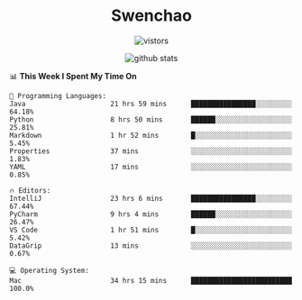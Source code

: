 <h1 align="center">Swenchao</h3>

<p align="center">
  <img src="https://visitor-badge.glitch.me/badge?page_id=Swenchao" alt="vistors" />
</p>

<p align="center">
  <img src="https://github-readme-stats.vercel.app/api?username=Swenchao&count_private=true&show_icons=true&theme=vue-dark&hide_title=true" alt="github stats" />
</p>

<!--START_SECTION:waka-->
📊 **This Week I Spent My Time On** 

```text
💬 Programming Languages: 
Java                     21 hrs 59 mins      ████████████████░░░░░░░░░   64.18% 
Python                   8 hrs 50 mins       ██████░░░░░░░░░░░░░░░░░░░   25.81% 
Markdown                 1 hr 52 mins        █░░░░░░░░░░░░░░░░░░░░░░░░   5.45% 
Properties               37 mins             ░░░░░░░░░░░░░░░░░░░░░░░░░   1.83% 
YAML                     17 mins             ░░░░░░░░░░░░░░░░░░░░░░░░░   0.85%

🔥 Editors: 
IntelliJ                 23 hrs 6 mins       ████████████████░░░░░░░░░   67.44% 
PyCharm                  9 hrs 4 mins        ██████░░░░░░░░░░░░░░░░░░░   26.47% 
VS Code                  1 hr 51 mins        █░░░░░░░░░░░░░░░░░░░░░░░░   5.42% 
DataGrip                 13 mins             ░░░░░░░░░░░░░░░░░░░░░░░░░   0.67%

💻 Operating System: 
Mac                      34 hrs 15 mins      █████████████████████████   100.0%

```


<!--END_SECTION:waka-->
